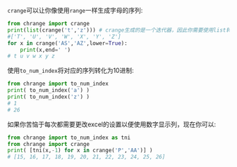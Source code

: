 `crange`可以让你像使用`range`一样生成字母的序列:

```python
from chrange import crange
print(list(crange('t','z'))) # crange生成的是一个迭代器，因此你需要使用list转换才能输出
#['T', 'U', 'V', 'W', 'X', 'Y', 'Z']
for x in crange('AS','AZ',lower=True):
    print(x,end=' ')
# t u v w x y z
```

使用`to_num_index`将对应的序列转化为10进制:

```python
from chrange import to_num_index
print( to_num_index('a') )
print( to_num_index('z') )
# 1
# 26
```

如果你苦恼于每次都需要更改excel的设置以便使用数字显示列，现在你可以:

```python
from chrange import to_num_index as tni
from chrange import crange
print( [tni(x,-1) for x in crange('P','AA')] )
# [15, 16, 17, 18, 19, 20, 21, 22, 23, 24, 25, 26]
```

